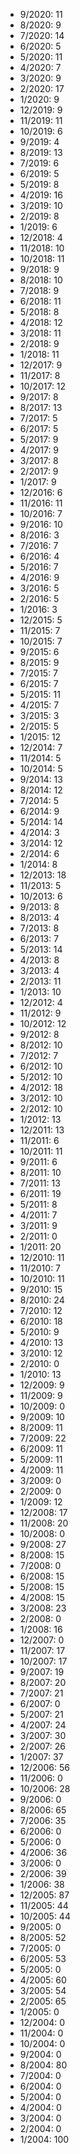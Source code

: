 *  9/2020: 11
*  8/2020: 9
*  7/2020: 14
*  6/2020: 5
*  5/2020: 11
*  4/2020: 7
*  3/2020: 9
*  2/2020: 17
*  1/2020: 9
*  12/2019: 9
*  11/2019: 11
*  10/2019: 6
*  9/2019: 4
*  8/2019: 13
*  7/2019: 6
*  6/2019: 5
*  5/2019: 8
*  4/2019: 16
*  3/2019: 10
*  2/2019: 8
*  1/2019: 6
*  12/2018: 4
*  11/2018: 10
*  10/2018: 11
*  9/2018: 9
*  8/2018: 10
*  7/2018: 9
*  6/2018: 11
*  5/2018: 8
*  4/2018: 12
*  3/2018: 11
*  2/2018: 9
*  1/2018: 11
*  12/2017: 9
*  11/2017: 8
*  10/2017: 12
*  9/2017: 8
*  8/2017: 13
*  7/2017: 5
*  6/2017: 5
*  5/2017: 9
*  4/2017: 9
*  3/2017: 8
*  2/2017: 9
*  1/2017: 9
*  12/2016: 6
*  11/2016: 11
*  10/2016: 7
*  9/2016: 10
*  8/2016: 3
*  7/2016: 7
*  6/2016: 4
*  5/2016: 7
*  4/2016: 9
*  3/2016: 5
*  2/2016: 5
*  1/2016: 3
*  12/2015: 5
*  11/2015: 7
*  10/2015: 7
*  9/2015: 6
*  8/2015: 9
*  7/2015: 7
*  6/2015: 7
*  5/2015: 11
*  4/2015: 7
*  3/2015: 3
*  2/2015: 5
*  1/2015: 12
*  12/2014: 7
*  11/2014: 5
*  10/2014: 5
*  9/2014: 13
*  8/2014: 12
*  7/2014: 5
*  6/2014: 9
*  5/2014: 14
*  4/2014: 3
*  3/2014: 12
*  2/2014: 6
*  1/2014: 8
*  12/2013: 18
*  11/2013: 5
*  10/2013: 6
*  9/2013: 8
*  8/2013: 4
*  7/2013: 8
*  6/2013: 7
*  5/2013: 14
*  4/2013: 8
*  3/2013: 4
*  2/2013: 11
*  1/2013: 10
*  12/2012: 4
*  11/2012: 9
*  10/2012: 12
*  9/2012: 8
*  8/2012: 10
*  7/2012: 7
*  6/2012: 10
*  5/2012: 10
*  4/2012: 18
*  3/2012: 10
*  2/2012: 10
*  1/2012: 13
*  12/2011: 13
*  11/2011: 6
*  10/2011: 11
*  9/2011: 6
*  8/2011: 10
*  7/2011: 13
*  6/2011: 19
*  5/2011: 8
*  4/2011: 7
*  3/2011: 9
*  2/2011: 0
*  1/2011: 20
*  12/2010: 11
*  11/2010: 7
*  10/2010: 11
*  9/2010: 15
*  8/2010: 24
*  7/2010: 12
*  6/2010: 18
*  5/2010: 9
*  4/2010: 13
*  3/2010: 12
*  2/2010: 0
*  1/2010: 13
*  12/2009: 9
*  11/2009: 9
*  10/2009: 0
*  9/2009: 10
*  8/2009: 11
*  7/2009: 22
*  6/2009: 11
*  5/2009: 11
*  4/2009: 11
*  3/2009: 0
*  2/2009: 0
*  1/2009: 12
*  12/2008: 17
*  11/2008: 20
*  10/2008: 0
*  9/2008: 27
*  8/2008: 15
*  7/2008: 0
*  6/2008: 15
*  5/2008: 15
*  4/2008: 15
*  3/2008: 23
*  2/2008: 0
*  1/2008: 16
*  12/2007: 0
*  11/2007: 17
*  10/2007: 17
*  9/2007: 19
*  8/2007: 20
*  7/2007: 21
*  6/2007: 0
*  5/2007: 21
*  4/2007: 24
*  3/2007: 30
*  2/2007: 26
*  1/2007: 37
*  12/2006: 56
*  11/2006: 0
*  10/2006: 28
*  9/2006: 0
*  8/2006: 65
*  7/2006: 35
*  6/2006: 0
*  5/2006: 0
*  4/2006: 36
*  3/2006: 0
*  2/2006: 39
*  1/2006: 38
*  12/2005: 87
*  11/2005: 44
*  10/2005: 44
*  9/2005: 0
*  8/2005: 52
*  7/2005: 0
*  6/2005: 53
*  5/2005: 0
*  4/2005: 60
*  3/2005: 54
*  2/2005: 65
*  1/2005: 0
*  12/2004: 0
*  11/2004: 0
*  10/2004: 0
*  9/2004: 0
*  8/2004: 80
*  7/2004: 0
*  6/2004: 0
*  5/2004: 0
*  4/2004: 0
*  3/2004: 0
*  2/2004: 0
*  1/2004: 100